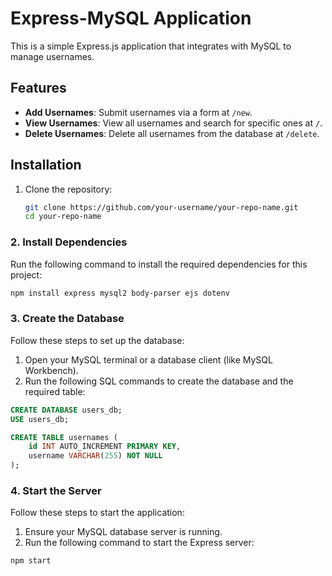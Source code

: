 # Express-MySQL Application

This is a simple Express.js application that integrates with MySQL to manage usernames.

## Features

- **Add Usernames**: Submit usernames via a form at `/new`.
- **View Usernames**: View all usernames and search for specific ones at `/`.
- **Delete Usernames**: Delete all usernames from the database at `/delete`.

## Installation

1. Clone the repository:
   ```bash
   git clone https://github.com/your-username/your-repo-name.git
   cd your-repo-name
### 2. Install Dependencies

Run the following command to install the required dependencies for this project:

```bash
npm install express mysql2 body-parser ejs dotenv
```
### 3. Create the Database

Follow these steps to set up the database:

1. Open your MySQL terminal or a database client (like MySQL Workbench).
2. Run the following SQL commands to create the database and the required table:

```sql
CREATE DATABASE users_db;
USE users_db;

CREATE TABLE usernames (
    id INT AUTO_INCREMENT PRIMARY KEY,
    username VARCHAR(255) NOT NULL
);
```
### 4. Start the Server

Follow these steps to start the application:

1. Ensure your MySQL database server is running.
2. Run the following command to start the Express server:

```bash
npm start

